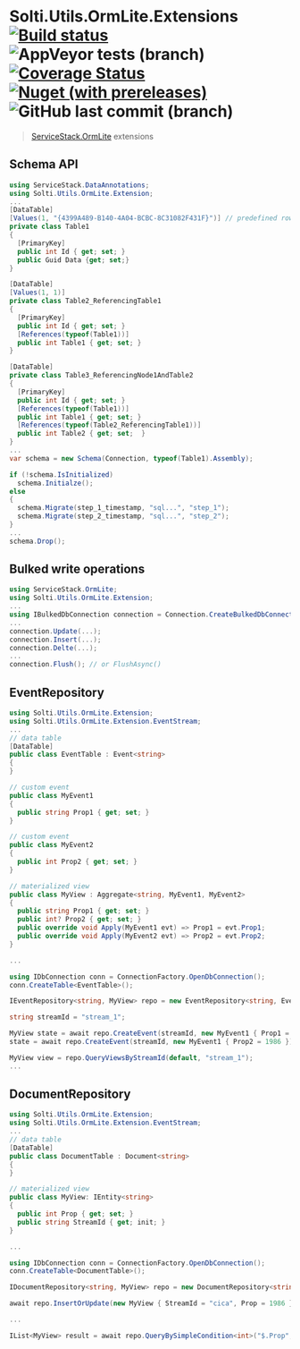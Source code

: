 # Solti.Utils.OrmLite.Extensions [![Build status](https://ci.appveyor.com/api/projects/status/vk8y761wbgwtusn4/branch/master?svg=true)](https://ci.appveyor.com/project/Sholtee/ormlite-extensions/branch/master) ![AppVeyor tests (branch)](https://img.shields.io/appveyor/tests/sholtee/ormlite-extensions/master) [![Coverage Status](https://coveralls.io/repos/github/Sholtee/ormlite.extensions/badge.svg?branch=master)](https://coveralls.io/github/Sholtee/ormlite.extensions?branch=master) [![Nuget (with prereleases)](https://img.shields.io/nuget/vpre/solti.utils.ormlite.extensions)](https://www.nuget.org/packages/solti.utils.ormlite.extensions ) ![GitHub last commit (branch)](https://img.shields.io/github/last-commit/sholtee/ormlite.extensions/master )
> [ServiceStack.OrmLite](https://github.com/ServiceStack/ServiceStack.OrmLite ) extensions

## Schema API
```csharp
using ServiceStack.DataAnnotations;
using Solti.Utils.OrmLite.Extension;
...
[DataTable]
[Values(1, "{4399A489-B140-4A04-BCBC-8C31082F431F}")] // predefined row
private class Table1
{
  [PrimaryKey]
  public int Id { get; set; }
  public Guid Data {get; set;}
}

[DataTable]
[Values(1, 1)]
private class Table2_ReferencingTable1
{
  [PrimaryKey]
  public int Id { get; set; }
  [References(typeof(Table1))]
  public int Table1 { get; set; }
}

[DataTable]
private class Table3_ReferencingNode1AndTable2
{
  [PrimaryKey]
  public int Id { get; set; }
  [References(typeof(Table1))]
  public int Table1 { get; set; }
  [References(typeof(Table2_ReferencingTable1))]
  public int Table2 { get; set;  }
}
...
var schema = new Schema(Connection, typeof(Table1).Assembly);

if (!schema.IsInitialized)
  schema.Initialze();
else
{
  schema.Migrate(step_1_timestamp, "sql...", "step_1");
  schema.Migrate(step_2_timestamp, "sql...", "step_2");
}
...
schema.Drop();
```

## Bulked write operations
```csharp
using ServiceStack.OrmLite;
using Solti.Utils.OrmLite.Extension;
...
using IBulkedDbConnection connection = Connection.CreateBulkedDbConnection();
...
connection.Update(...);
connection.Insert(...);
connection.Delte(...);
...
connection.Flush(); // or FlushAsync()
```

## EventRepository
```csharp
using Solti.Utils.OrmLite.Extension;
using Solti.Utils.OrmLite.Extension.EventStream;
...
// data table
[DataTable]
public class EventTable : Event<string>
{
}

// custom event
public class MyEvent1 
{
  public string Prop1 { get; set; }
}

// custom event
public class MyEvent2
{
  public int Prop2 { get; set; }
}

// materialized view
public class MyView : Aggregate<string, MyEvent1, MyEvent2>
{
  public string Prop1 { get; set; }
  public int? Prop2 { get; set; }
  public override void Apply(MyEvent1 evt) => Prop1 = evt.Prop1;
  public override void Apply(MyEvent2 evt) => Prop2 = evt.Prop2;
}

...

using IDbConnection conn = ConnectionFactory.OpenDbConnection();
conn.CreateTable<EventTable>();

IEventRepository<string, MyView> repo = new EventRepository<string, EventTable, MyView>(conn);

string streamId = "stream_1";

MyView state = await repo.CreateEvent(streamId, new MyEvent1 { Prop1 = "cica" });
state = await repo.CreateEvent(streamId, new MyEvent1 { Prop2 = 1986 });

MyView view = repo.QueryViewsByStreamId(default, "stream_1");
...
```

## DocumentRepository
```csharp
using Solti.Utils.OrmLite.Extension;
using Solti.Utils.OrmLite.Extension.EventStream;
...
// data table
[DataTable]
public class DocumentTable : Document<string>
{
}

// materialized view
public class MyView: IEntity<string>
{
  public int Prop { get; set; }
  public string StreamId { get; init; }
}

...

using IDbConnection conn = ConnectionFactory.OpenDbConnection();
conn.CreateTable<DocumentTable>();

IDocumentRepository<string, MyView> repo = new DocumentRepository<string, MyDocument, MyView>(conn);

await repo.InsertOrUpdate(new MyView { StreamId = "cica", Prop = 1986 });

...

IList<MyView> result = await repo.QueryBySimpleCondition<int>("$.Prop", prop => prop == 1986);
```
